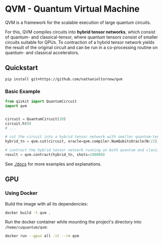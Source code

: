 # QVM - Quantum Virtual Machine

QVM is a framework for the scalable execution of large quantum circuits.

For this, QVM compiles circuits into **hybrid tensor networks**, which consist of quantum- and classical-tensor, where quantum tensors
consist of smaller circuits suitable for QPUs.
To contraction of a hybrid tensor network yields the result of the original circuit and can be run in a co-processing routine on quantum- and classical accelerators.


## Quickstart

```shell
pip install git+https://github.com/nathanieltornow/qvm
```

### Basic Example

```python
from qiskit import QuantumCircuit
import qvm


circuit = QuantumCircuit(20)
circuit.h(0)
# ...

# cut the circuit into a hybrid tensor network with smaller quantum-tensors
hybrid_tn = qvm.cut(circuit, oracle=qvm.compiler.NumQubitsOracle(N//2))

# contract the hybrid tensor network running on both quantum and classical devices
result = qvm.contract(hybrid_tn, shots=100000)
```

See [./docs](./docs/) for more examples and explanations.

## GPU 

### Using Docker

Build the image with all its dependencies:
```sh
docker build -t qvm .
```

Run the docker container while mounting the project's directory into `/home/cuquantum/qvm`:
```sh
docker run --gpus all -it --rm qvm
```